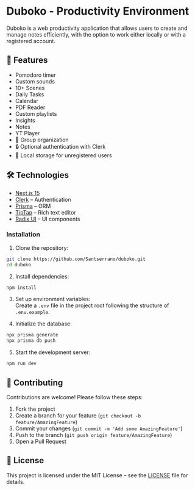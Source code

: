 # Duboko - Productivity Environment

Duboko is a web productivity application that allows users to create and manage notes efficiently, with the option to work either locally or with a registered account.

## 🚀 Features

- Pomodoro timer
- Custom sounds
- 10+ Scenes
- Daily Tasks
- Calendar
- PDF Reader
- Custom playlists
- Insights
- Notes
- YT Player
- 📁 Group organization
- 🔒 Optional authentication with Clerk
- 💾 Local storage for unregistered users

## 🛠️ Technologies

- [Next.js 15](https://nextjs.org/)
- [Clerk](https://clerk.com/) – Authentication
- [Prisma](https://www.prisma.io/) – ORM
- [TipTap](https://tiptap.dev/) – Rich text editor
- [Radix UI](https://www.radix-ui.com/) – UI components

### Installation

1. Clone the repository:

```bash
git clone https://github.com/Santserrano/duboko.git
cd duboko
```

2. Install dependencies:

```bash
npm install
```

3. Set up environment variables:  
   Create a `.env` file in the project root following the structure of `.env.example`.

4. Initialize the database:

```bash
npx prisma generate
npx prisma db push
```

5. Start the development server:

```bash
npm run dev
```

## 🤝 Contributing

Contributions are welcome! Please follow these steps:

1. Fork the project
2. Create a branch for your feature (`git checkout -b feature/AmazingFeature`)
3. Commit your changes (`git commit -m 'Add some AmazingFeature'`)
4. Push to the branch (`git push origin feature/AmazingFeature`)
5. Open a Pull Request

## 📝 License

This project is licensed under the MIT License – see the [LICENSE](LICENSE) file for details.
